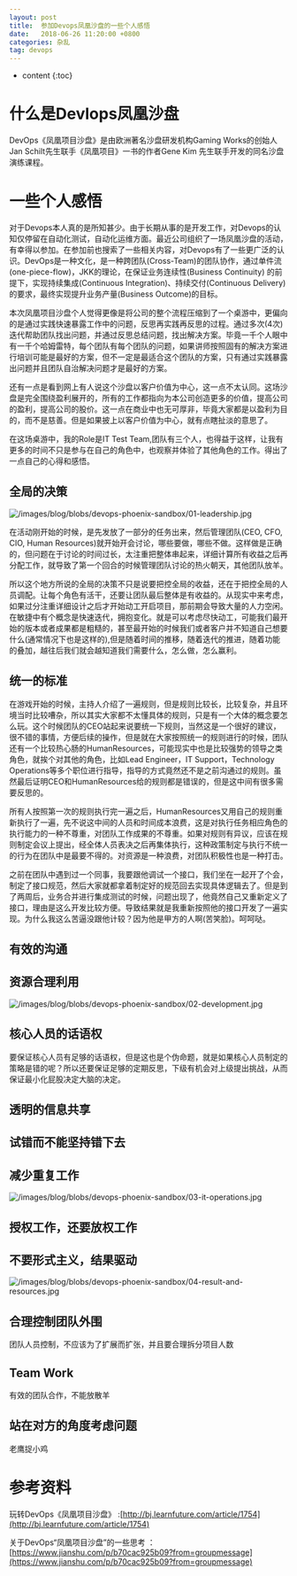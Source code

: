 ```yaml
---
layout: post
title:  参加Devops凤凰沙盘的一些个人感悟
date:   2018-06-26 11:20:00 +0800
categories: 杂乱
tag: devops
---
```


* content
{:toc}


什么是Devlops凤凰沙盘
==================

DevOps《凤凰项目沙盘》是由欧洲著名沙盘研发机构Gaming Works的创始人Jan Schilt先生联手《凤凰项目》一书的作者Gene Kim 先生联手开发的同名沙盘演练课程。


一些个人感悟
==================

对于Devops本人真的是所知甚少。由于长期从事的是开发工作，对Devops的认知仅停留在自动化测试，自动化运维方面。最近公司组织了一场凤凰沙盘的活动，有幸得以参加。在参加前也搜索了一些相关内容，对Devops有了一些更广泛的认识。DevOps是一种文化，是一种跨团队(Cross-Team)的团队协作，通过单件流(one-piece-flow)，JKK的理论，在保证业务连续性(Business Continuity) 的前提下，实现持续集成(Continuous Integration)、持续交付(Continuous Delivery)的要求，最终实现提升业务产量(Business Outcome)的目标。

本次凤凰项目沙盘个人觉得更像是将公司的整个流程压缩到了一个桌游中，更偏向的是通过实践快速暴露工作中的问题，反思再实践再反思的过程。通过多次(4次)迭代帮助团队找出问题，并通过反思总结问题，找出解决方案。毕竟一千个人眼中有一千个哈姆雷特，每个团队有每个团队的问题，如果讲师按照固有的解决方案进行培训可能是最好的方案，但不一定是最适合这个团队的方案，只有通过实践暴露出问题并且团队自治解决问题才是最好的方案。

还有一点是看到网上有人说这个沙盘以客户价值为中心，这一点不太认同。这场沙盘是完全围绕盈利展开的，所有的工作都指向为本公司创造更多的价值，提高公司的盈利，提高公司的股价。这一点在商业中也无可厚非，毕竟大家都是以盈利为目的，而不是慈善。但是如果披上以客户价值为中心，就有点瞎扯淡的意思了。

在这场桌游中，我的Role是IT Test Team,团队有三个人，也得益于这样，让我有更多的时间不只是参与在自己的角色中，也观察并体验了其他角色的工作。得出了一点自己的心得和感悟。


全局的决策
------------------

![/images/blog/blobs/devops-phoenix-sandbox/01-leadership.jpg](/images/blog/blobs/devops-phoenix-sandbox/01-leadership.jpg)

在活动刚开始的时候，是先发放了一部分的任务出来，然后管理团队(CEO, CFO, CIO, Human Resources)就开始开会讨论，哪些要做，哪些不做。这样做是正确的，但问题在于讨论的时间过长，太注重把整体串起来，详细计算所有收益之后再分配工作，就导致了第一个回合的时候管理团队讨论的热火朝天，其他团队放羊。

所以这个地方所说的全局的决策不只是说要把控全局的收益，还在于把控全局的人员调配。让每个角色有活干，还要让团队最后整体是有收益的。从现实中来考虑，如果过分注重详细设计之后才开始动工开启项目，那前期会导致大量的人力空闲。在敏捷中有个概念是快速迭代，拥抱变化。就是可以考虑尽快动工，可能我们最开始的版本或者成果都是粗糙的，甚至最开始的时候我们或者客户并不知道自己想要什么(通常情况下也是这样的),但是随着时间的推移，随着迭代的推进，随着功能的叠加，越往后我们就会越知道我们需要什么，怎么做，怎么赢利。


统一的标准
------------------

在游戏开始的时候，主持人介绍了一遍规则，但是规则比较长，比较复杂，并且环境当时比较嘈杂，所以其实大家都不太懂具体的规则，只是有一个大体的概念要怎么玩。这个时候团队的CEO站起来说要统一下规则，当然这是一个很好的建议，很不错的事情，方便后续的操作，但是就在大家按照统一的规则进行的时候，团队还有一个比较热心肠的HumanResources，可能现实中也是比较强势的领导之类角色，就挨个对其他的角色，比如Lead Engineer，IT Support，Technology Operations等多个职位进行指导，指导的方式竟然还不是之前沟通过的规则。虽然最后证明CEO和HumanResources给的规则都是错误的，但是这中间有很多需要反思的。

所有人按照第一次的规则执行完一遍之后，HumanResources又用自己的规则重新执行了一遍，先不说这中间的人员和时间成本浪费，这是对执行任务相应角色的执行能力的一种不尊重，对团队工作成果的不尊重。如果对规则有异议，应该在规则制定会议上提出，经全体人员表决之后再集体执行，这种政策制定与执行不统一的行为在团队中是最要不得的。对资源是一种浪费，对团队积极性也是一种打击。

之前在团队中遇到过一个同事，我要跟他调试一个接口，我们坐在一起开了个会，制定了接口规范，然后大家就都拿着制定好的规范回去实现具体逻辑去了。但是到了两周后，业务合并进行集成测试的时候，问题出现了，他竟然自己又重新定义了接口，理由是这么开发比较方便。导致结果就是我重新按照他的接口开发了一遍实现。为什么我这么苦逼没跟他计较？因为他是甲方的人啊(苦笑脸)。呵呵哒。


有效的沟通
------------------


资源合理利用
------------------

![/images/blog/blobs/devops-phoenix-sandbox/02-development.jpg](/images/blog/blobs/devops-phoenix-sandbox/02-development.jpg)

核心人员的话语权
------------------

要保证核心人员有足够的话语权，但是这也是个伪命题，就是如果核心人员制定的策略是错的呢？所以还要保证足够的定期反思，下级有机会对上级提出挑战，从而保证最小化屁股决定大脑的决定。

透明的信息共享
------------------

试错而不能坚持错下去
------------------

减少重复工作
------------------

![/images/blog/blobs/devops-phoenix-sandbox/03-it-operations.jpg](/images/blog/blobs/devops-phoenix-sandbox/03-it-operations.jpg)

授权工作，还要放权工作
------------------

不要形式主义，结果驱动
------------------

![/images/blog/blobs/devops-phoenix-sandbox/04-result-and-resources.jpg](/images/blog/blobs/devops-phoenix-sandbox/04-result-and-resources.jpg)


合理控制团队外围
------------------

团队人员控制，不应该为了扩展而扩张，并且要合理拆分项目人数

Team Work
------------------

有效的团队合作，不能放散羊

站在对方的角度考虑问题
------------------

老鹰捉小鸡


参考资料
====================================

玩转DevOps《凤凰项目沙盘》 :[http://bj.learnfuture.com/article/1754](http://bj.learnfuture.com/article/1754)

关于DevOps“凤凰项目沙盘”的一些思考 ： [https://www.jianshu.com/p/b70cac925b09?from=groupmessage](https://www.jianshu.com/p/b70cac925b09?from=groupmessage)